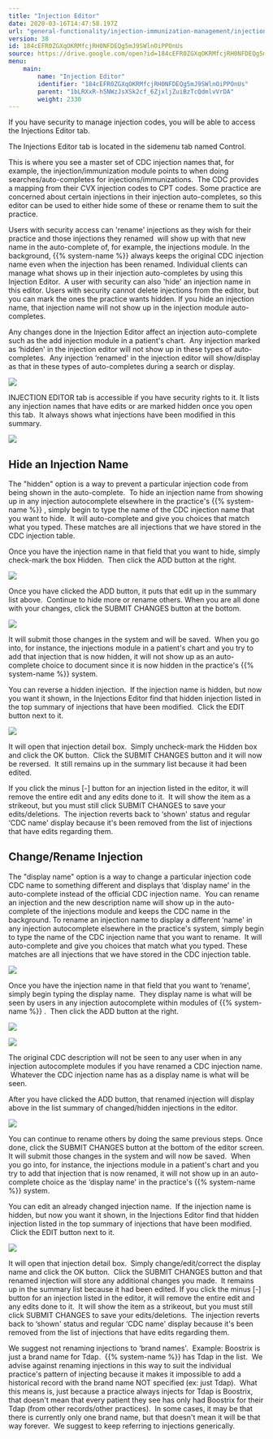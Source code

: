 ```yaml
---
title: "Injection Editor"
date: 2020-03-16T14:47:58.197Z
url: "general-functionality/injection-immunization-management/injection-editor.html"
version: 38
id: 184cEFR0ZGXqOKRMfcjRH0NFDEQg5mJ9SWlnOiPPOnUs
source: https://drive.google.com/open?id=184cEFR0ZGXqOKRMfcjRH0NFDEQg5mJ9SWlnOiPPOnUs
menu:
    main:
        name: "Injection Editor"
        identifier: "184cEFR0ZGXqOKRMfcjRH0NFDEQg5mJ9SWlnOiPPOnUs"
        parent: "1bLRXxR-h5NWzJsXSk2cf_6ZjxljZuiBzTcQdmlvVrDA"
        weight: 2330
---
```

If you have security to manage injection codes, you will be able to access the Injections Editor tab.

The Injections Editor tab is located in the sidemenu tab named Control.

This is where you see a master set of CDC injection names that, for example, the injection/immunization module points to when doing searches/auto-completes for injections/immunizations.  The CDC provides a mapping from their CVX injection codes to CPT codes. Some practice are concerned about certain injections in their injection auto-completes, so this editor can be used to either hide some of these or rename them to suit the practice. 

Users with security access can 'rename' injections as they wish for their practice and those injections they renamed  will show up with that new name in the auto-complete of, for example, the injections module. In the background, {{% system-name %}} always keeps the original CDC injection name even when the injection has been renamed. Individual clients can manage what shows up in their injection auto-completes by using this Injection Editor.  A user with security can also 'hide' an injection name in this editor. Users with security cannot delete injections from the editor, but you can mark the ones the practice wants hidden. If you hide an injection name, that injection name will not show up in the injection module auto-completes.

Any changes done in the Injection Editor affect an injection auto-complete such as the add injection module in a patient's chart.  Any injection marked as ‘hidden' in the injection editor will not show up in these types of auto-completes.  Any injection ‘renamed' in the injection editor will show/display as that in these types of auto-completes during a search or display.



![](../../external_files/b5e1388b70b2a051d4be010358223cf4.png)



INJECTION EDITOR tab is accessible if you have security rights to it. It lists any injection names that have edits or are marked hidden once you open this tab.  It always shows what injections have been modified in this summary.

![](../../external_files/63f5e7741c27182e5d00c5938db176e5.png)

## Hide an Injection Name

The "hidden" option is a way to prevent a particular injection code from being shown in the auto-complete.  To hide an injection name from showing up in any injection autocomplete elsewhere in the practice's {{% system-name %}} , simply begin to type the name of the CDC injection name that you want to hide.  It will auto-complete and give you choices that match what you typed. These matches are all injections that we have stored in the CDC injection table.

Once you have the injection name in that field that you want to hide, simply check-mark the box Hidden.  Then click the ADD button at the right.



![](../../external_files/8b39001f0baa14d32351cfb45c42ecc8.png)



Once you have clicked the ADD button, it puts that edit up in the summary list above.  Continue to hide more or rename others. When you are all done with your changes, click the SUBMIT CHANGES button at the bottom.



![](../../external_files/1e7073116ddc3561d28dfa116b5baaa4.png)



It will submit those changes in the system and will be saved.  When you go into, for instance, the injections module in a patient's chart and you try to add that injection that is now hidden, it will not show up as an auto-complete choice to document since it is now hidden in the practice's {{% system-name %}} system.

You can reverse a hidden injection.  If the injection name is hidden, but now you want it shown, in the Injections Editor find that hidden injection listed in the top summary of injections that have been modified.  Click the EDIT button next to it.



![](../../external_files/ef70f9577e4bdd06471b1a4132404af9.png)



It will open that injection detail box.  Simply uncheck-mark the Hidden box and click the OK button.  Click the SUBMIT CHANGES button and it will now be reversed.  It still remains up in the summary list because it had been edited.

If you click the minus [-] button for an injection listed in the editor, it will remove the entire edit and any edits done to it.  It will show the item as a strikeout, but you must still click SUBMIT CHANGES to save your edits/deletions.  The injection reverts back to ‘shown' status and regular ‘CDC name' display because it's been removed from the list of injections that have edits regarding them.

## Change/Rename Injection

The "display name" option is a way to change a particular injection code CDC name to something different and displays that ‘display name' in the auto-complete instead of the official CDC injection name.  You can rename an injection and the new description name will show up in the auto-complete of the injections module and keeps the CDC name in the background. To rename an injection name to display a different ‘name' in any injection autocomplete elsewhere in the practice's system, simply begin to type the name of the CDC injection name that you want to rename.  It will auto-complete and give you choices that match what you typed. These matches are all injections that we have stored in the CDC injection table.



![](../../external_files/8462497083fdd62b2953b8dff7f121c3.png)



Once you have the injection name in that field that you want to ‘rename', simply begin typing the display name.  They display name is what will be seen by users in any injection autocomplete within modules of {{% system-name %}} .  Then click the ADD button at the right.



![](../../external_files/caf1b0f19d36f3daf4d022a9a014edcd.png)

![](../../external_files/f1a8240f0e59d70bd533fd07ee1c4f4e.png)



The original CDC description will not be seen to any user when in any injection autocomplete modules if you have renamed a CDC injection name.  Whatever the CDC injection name has as a display name is what will be seen. 

After you have clicked the ADD button, that renamed injection will display above in the list summary of changed/hidden injections in the editor.



![](../../external_files/78bbc4541443f50aaee3269d415390e1.png)



You can continue to rename others by doing the same previous steps. Once done, click the SUBMIT CHANGES button at the bottom of the editor screen. It will submit those changes in the system and will now be saved.  When you go into, for instance, the injections module in a patient's chart and you try to add that injection that is now renamed, it will not show up in an auto-complete choice as the ‘display name' in the practice's {{% system-name %}} system.

You can edit an already changed injection name.  If the injection name is hidden, but now you want it shown, in the Injections Editor find that hidden injection listed in the top summary of injections that have been modified.  Click the EDIT button next to it.



![](../../external_files/0586c6934f9d54c19832abe8df70b8c5.png)



It will open that injection detail box.  Simply change/edit/correct the display name and click the OK button.  Click the SUBMIT CHANGES button and that renamed injection will store any additional changes you made.  It remains up in the summary list because it had been edited. If you click the minus [-] button for an injection listed in the editor, it will remove the entire edit and any edits done to it.  It will show the item as a strikeout, but you must still click SUBMIT CHANGES to save your edits/deletions.  The injection reverts back to ‘shown' status and regular ‘CDC name' display because it's been removed from the list of injections that have edits regarding them.

We suggest not renaming injections to ‘brand names'.  Example: Boostrix is just a brand name for Tdap.  {{% system-name %}} has Tdap in the list.  We advise against renaming injections in this way to suit the individual practice's pattern of injecting because it makes it impossible to add a historical record with the brand name NOT specified (ex: just Tdap).  What this means is, just because a practice always injects for Tdap is Boostrix, that doesn't mean that every patient they see has only had Boostrix for their Tdap (from other records/other practices).  In some cases, it may be that there is currently only one brand name, but that doesn't mean it will be that way forever.  We suggest to keep referring to injections generically.




